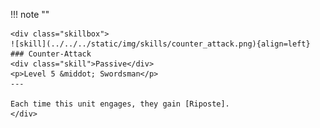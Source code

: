 !!! note ""

    <div class="skillbox">
    ![skill](../../../static/img/skills/counter_attack.png){align=left}
    ### Counter-Attack
    <div class="skill">Passive</div>
    <p>Level 5 &middot; Swordsman</p>
    ---

    Each time this unit engages, they gain [Riposte].
    </div>
